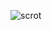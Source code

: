 ![scrot](https://gist.githubusercontent.com/dharanii/922174ed2694ab69060b1d72b8662a3e/raw/1b838768832c7e9a7e3a6ec57214c2c6718fee4c/2017-09-23-04-47-40.png)

